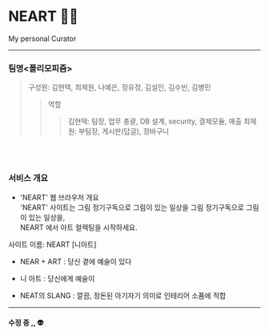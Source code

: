 # NEART :artist:

My personal Curator

---------------------------------

### 팀명<폴리모피즘>
> 구성원: 김현택, 최제원, 나예은, 정유정, 김설인, 김수빈, 김병민
>> 역할
>>> 김현택: 팀장, 업무 총괄, DB 설계, security, 결제모듈, 매출
>>> 최제원: 부팀장, 게시판(답글), 장바구니

<br>
<br>

### 서비스 개요
- 'NEART' 웹 브라우저 개요 <br>
'NEART' 사이트는 그림 정기구독으로 그림이 있는 일상을 
그림 정기구독으로 그림이 있는 일상을,   
NEART 에서 아트 컬렉팅을 시작하세요.


 사이트 이름: NEART [니아트]

 - NEAR + ART : 당신 곁에 예술이 있다

 - 니 아트 : 당신에게 예술이

 - NEAT의 SLANG : 깔끔, 정돈된 아기자기 의미로 인테리어 소품에 적합

---------------------------------
#### 수정 중 ,, :alien:

<!--

### 서비스 목적


### 핵심 기술 및 주요 기능


------------------------------
### 기대효과

------------------------------
### 페이지구성(시나리오)

------------------------------

### 구현 화면 -->
